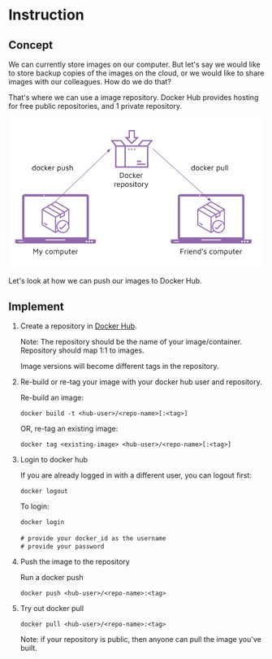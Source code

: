# Instruction

## Concept 

We can currently store images on our computer. But let's say we would like to store backup copies of the images on the cloud, or we would like to share images with our colleagues. How do we do that? 

That's where we can use a image repository. Docker Hub provides hosting for free public repositories, and 1 private repository. 

![images/image-repository.png](images/image-repository.png)

Let's look at how we can push our images to Docker Hub. 

## Implement 

1. Create a repository in [Docker Hub](https://hub.docker.com/). 

    Note: The repository should be the name of your image/container. Repository should map 1:1 to images. 

    Image versions will become different tags in the repository. 

2. Re-build or re-tag your image with your docker hub user and repository. 
    
    Re-build an image: 
    ```
    docker build -t <hub-user>/<repo-name>[:<tag>]
    ```

    OR, re-tag an existing image: 
    ```
    docker tag <existing-image> <hub-user>/<repo-name>[:<tag>]
    ```

3. Login to docker hub 

    If you are already logged in with a different user, you can logout first: 
    ```
    docker logout
    ```

    To login: 
    ```
    docker login 

    # provide your docker_id as the username 
    # provide your password 
    ```

4. Push the image to the repository 

    Run a docker push 
    ```
    docker push <hub-user>/<repo-name>:<tag>
    ```

5. Try out docker pull 

    ```
    docker pull <hub-user>/<repo-name>:<tag>
    ```

    Note: if your repository is public, then anyone can pull the image you've built. 


